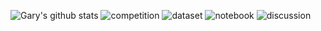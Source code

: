 
<!--
**Gary-Deeplearning/Gary-Deeplearning** is a ✨ _special_ ✨ repository because its `README.md` (this file) appears on your GitHub profile.

Here are some ideas to get you started:

- 🔭 I’m currently working on ...
- 🌱 I’m currently learning ...
- 👯 I’m looking to collaborate on ...
- 🤔 I’m looking for help with ...
- 💬 Ask me about ...
- 📫 How to reach me: ...
- 😄 Pronouns: ...
- ⚡ Fun fact: ...
-->
	
![Gary's github stats](https://github-readme-stats.vercel.app/api?username=Gary-Deeplearning&show_icons=true&hide_border=true)
![competition](https://road-to-kaggle-grandmaster.vercel.app/api/badges/christofhenkel/competition/light)
![dataset](https://road-to-kaggle-grandmaster.vercel.app/api/badges/andrewmvd/dataset/light)
![notebook](https://road-to-kaggle-grandmaster.vercel.app/api/badges/cdeotte/notebook/light)
![discussion](https://road-to-kaggle-grandmaster.vercel.app/api/badges/cdeotte/discussion/light)
